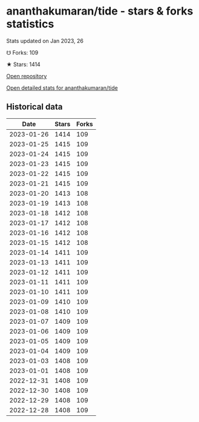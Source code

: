 # ananthakumaran/tide - stars & forks statistics

Stats updated on Jan 2023, 26

☋ Forks: 109

★ Stars: 1414

[Open repository](https://github.com/ananthakumaran/tide)

[Open detailed stats for ananthakumaran/tide](https://reviewgithub.com/rep/ananthakumaran/tide)

## Historical data
| Date | Stars | Forks |
|------|-------|-------|
| 2023-01-26 | 1414 | 109 | 
| 2023-01-25 | 1415 | 109 | 
| 2023-01-24 | 1415 | 109 | 
| 2023-01-23 | 1415 | 109 | 
| 2023-01-22 | 1415 | 109 | 
| 2023-01-21 | 1415 | 109 | 
| 2023-01-20 | 1413 | 108 | 
| 2023-01-19 | 1413 | 108 | 
| 2023-01-18 | 1412 | 108 | 
| 2023-01-17 | 1412 | 108 | 
| 2023-01-16 | 1412 | 108 | 
| 2023-01-15 | 1412 | 108 | 
| 2023-01-14 | 1411 | 109 | 
| 2023-01-13 | 1411 | 109 | 
| 2023-01-12 | 1411 | 109 | 
| 2023-01-11 | 1411 | 109 | 
| 2023-01-10 | 1411 | 109 | 
| 2023-01-09 | 1410 | 109 | 
| 2023-01-08 | 1410 | 109 | 
| 2023-01-07 | 1409 | 109 | 
| 2023-01-06 | 1409 | 109 | 
| 2023-01-05 | 1409 | 109 | 
| 2023-01-04 | 1409 | 109 | 
| 2023-01-03 | 1408 | 109 | 
| 2023-01-01 | 1408 | 109 | 
| 2022-12-31 | 1408 | 109 | 
| 2022-12-30 | 1408 | 109 | 
| 2022-12-29 | 1408 | 109 | 
| 2022-12-28 | 1408 | 109 | 


